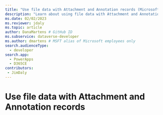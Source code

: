 ```yaml
---
title: "Use file data with Attachment and Annotation records (Microsoft Dataverse) | Microsoft Docs" # Intent and product brand in a unique string of 43-59 chars including spaces
description: "Learn about using file data with Attachment and Annotation records." # 115-145 characters including spaces. This abstract displays in the search result.
ms.date: 02/02/2023
ms.reviewer: jdaly
ms.topic: article
author: DanaMartens # GitHub ID
ms.subservice: dataverse-developer
ms.author: dmartens # MSFT alias of Microsoft employees only
search.audienceType: 
  - developer
search.app: 
  - PowerApps
  - D365CE
contributors:
 - JimDaly
---
```

# Use file data with Attachment and Annotation records
